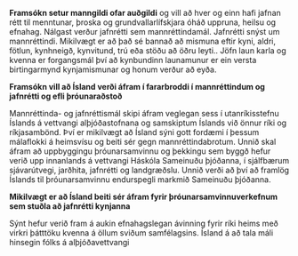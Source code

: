 **Framsókn setur manngildi ofar auðgildi** og vill að hver og einn hafi jafnan rétt til menntunar, þroska og grundvallarlífskjara óháð uppruna, heilsu og efnahag.  Nálgast verður jafnrétti sem mannréttindamál. Jafnrétti snýst um mannréttindi. Mikilvægt er að það sé bannað að mismuna eftir kyni, aldri, fötlun, kynhneigð, kynvitund, trú eða stöðu að öðru leyti.. Jöfn laun karla og kvenna er forgangsmál því að kynbundinn launamunur er ein versta birtingarmynd kynjamismunar og honum verður að eyða.

**Framsókn vill að Ísland verði áfram í fararbroddi í mannréttindum og jafnrétti og efli þróunaraðstoð**

Mannréttinda- og jafnréttismál skipi áfram veglegan sess í utanríkisstefnu Íslands á vettvangi alþjóðastofnana og samskiptum Íslands við önnur ríki og ríkjasambönd. Því er mikilvægt að Ísland sýni gott fordæmi í þessum málaflokki á heimsvísu og beiti sér gegn mannréttindabrotum.
Unnið skal áfram að uppbyggingu þróunarsamvinnu og þekkingu sem byggð hefur verið upp innanlands á vettvangi Háskóla Sameinuðu þjóðanna, í sjálfbærum sjávarútvegi, jarðhita, jafnrétti og landgræðslu.
Unnið verði að því að framlög Íslands til þróunarsamvinnu endurspegli markmið Sameinuðu þjóðanna.

**Mikilvægt er að Ísland beiti sér áfram fyrir þróunarsamvinnuverkefnum sem stuðla að jafnrétti kynjanna**

Sýnt hefur verið fram á aukin efnahagslegan ávinning fyrir ríki heims með virkri þátttöku kvenna á öllum sviðum samfélagsins.
Ísland á að tala máli hinsegin fólks á alþjóðavettvangi
